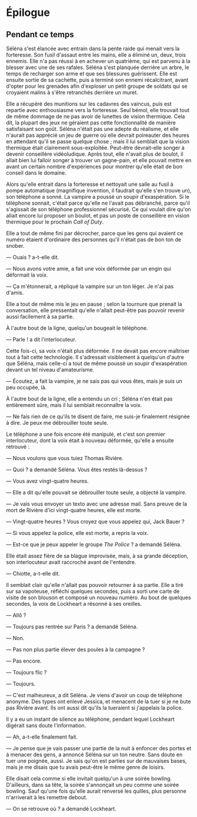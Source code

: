 Épilogue
==========

Pendant ce temps
--------------------

Séléna s'est élancée avec entrain dans la pente raide qui menait vers
la forteresse. Son fusil d'assaut entre les mains, elle a éliminé un,
deux, trois ennemis. Elle n'a pas réussi à en achever un quatrième,
qui est parvenu à la blesser avec une de ses rafales. Séléna s'est planquée
derrière un arbre, le temps de recharger son arme et que ses blessures
guérissent. Elle est ensuite sortie de sa cachette, puis a terminé son 
ennemi récalcitrant, avant d'opter pour les grenades afin d'exploser
un petit groupe de soldats qui se croyaient malins à s'être retranchés
derrière un muret.

Elle a récupéré des munitions sur les cadavres des vaincus, puis est
repartie avec enthousiasme vers la forteresse. Seul bémol, elle
trouvait tout de même dommage de ne pas avoir de lunettes de vision
thermique. Cela dit, la plupart des jeux ne géraient pas cette
fonctionnalité de manière satisfaisant son goût. Séléna n'était pas
une adepte du réalisme, 
et elle n'aurait pas apprécié un jeu de guerre où elle devrait
poireauter des heures en attendant qu'il se passe quelque chose ; mais
il lui semblait que la vision thermique était clairement
sous-exploitée. Peut-être devrait-elle songer à devenir conseillère
vidéoludique. Après tout, elle n'avait plus de boulot, il allait bien
lui falloir songer à trouver un gagne-pain, et elle pouvait mettre en
avant un certain nombre d'expériences pour montrer qu'elle était de
bon conseil dans le domaine. 

Alors qu'elle entrait dans la forteresse et nettoyait une salle au
fusil à pompe automatique (magnifique invention, il faudrait qu'elle
s'en trouve un), son téléphone a sonné. La vampire a poussé un soupir
d'exaspération. Si le téléphone sonnait, c'était parce qu'elle ne
l'avait pas débranché, parce qu'il s'agissait de son téléphone
professionnel sécurisé. Ce qui voulait dire qu'on allait encore lui
proposer un boulot, et pas un poste de conseillère en vision thermique
pour le prochain *Call of Duty*. 

Elle a tout de même fini par décrocher, parce que les gens qui avaient
ce numéro étaient d'ordinaire des personnes qu'il n'était pas de bon
ton de snober. 

— Ouais ? a-t-elle dit. 

— Nous avons votre amie, a fait une voix déformée par un engin qui
déformait la voix. 

— Ça m'étonnerait, a répliqué la vampire sur un ton léger. Je n'ai pas
d'amis. 

Elle a tout de même mis le jeu en pause ; selon la tournure que
prenait la conversation, elle pressentait qu'elle n'allait peut-être
pas pouvoir revenir aussi facilement à sa partie. 

À l'autre bout de la ligne, quelqu'un bougeait le téléphone.

— Parle ! a dit l'interlocuteur.

Cette fois-ci, sa voix n'était plus déformée. Il ne devait pas encore
maîtriser tout à fait cette technologie. Il s'adressait visiblement à
quelqu'un d'autre que Séléna, mais celle-ci a tout de même poussé un
soupir d'exaspération devant un tel niveau d'amateurisme.

— Écoutez, a fait la vampire, je ne sais pas qui vous êtes, mais je
suis un peu occupée, là. 

À l'autre bout de la ligne, elle a entendu un cri ; Séléna n'en était
pas entièrement sûre, mais il lui semblait reconnaître la voix. 

— Ne fais rien de ce qu'ils te disent de faire, me suis-je finalement
résignée à dire. Je peux me débrouiller toute seule. 

Le téléphone a une fois encore été manipulé, et c'est son premier
interlocuteur, dont la voix était à nouveau déformée, qu'elle a
ensuite retrouvé :

— Nous voulons que vous tuiez Thomas Rivière.

— Quoi ? a demandé Séléna. Vous êtes restés là-dessus ?

— Vous avez vingt-quatre heures.

— Elle a dit qu'elle pouvait se débrouiller toute seule, a objecté la
vampire. 

— Je vais vous envoyer un texto avec une adresse mail. Sans preuve de
la mort de Rivière d'ici vingt-quatre heures, elle est morte. 

— Vingt-quatre heures ? Vous croyez que vous appelez qui, Jack Bauer ? 

— Si vous appelez la police, elle est morte, a repris la voix. 

— Est-ce que je peux appeler le groupe *The Police* ? a demandé
Séléna.

Elle était assez fière de sa blague improvisée, mais, à sa grande
déception, son interlocuteur avait raccroché avant de l'entendre. 

— Chiotte, a-t-elle dit. 

Il semblait clair qu'elle n'allait pas pouvoir retourner à sa
partie. Elle a tiré sur sa vapoteuse, réfléchi quelques secondes, puis
a sorti une carte de visite de son blouson et composé un nouveau
numéro. Au bout de quelques secondes, la voix de Lockheart a résonné à
ses oreilles. 

— Allô ? 

— Toujours pas rentrée sur Paris ? a demandé Séléna.

— Non.

— Pas non plus partie élever des poules à la campagne ?

— Pas encore.

— Toujours flic ?

— Toujours. 

— C'est malheureux, a dit Séléna. Je viens d'avoir un coup de
téléphone anonyme. Des types ont enlevé Jessica, et menacent de la
tuer si je ne bute pas Rivière avant. Ils ont aussi dit qu'ils la
tueraient si j'appelais la police. 

Il y a eu un instant de silence au téléphone, pendant lequel Lockheart
digérait sans doute l'information. 

— Ah, a-t-elle finalement fait.

— Je pense que je vais passer une partie de la nuit à enfoncer des
portes et à menacer des gens, a annoncé Séléna sur un ton neutre. Sans
doute en tuer une poignée, aussi. Je sais qu'on est parties sur de
mauvaises bases, mais je me disais que tu avais peut-être le même
genre de loisirs. 

Elle disait cela comme si elle invitait quelqu'un à une soirée
bowling. D'ailleurs, dans sa tête, la soirée s'annonçait un peu comme
une soirée bowling. Sauf qu'une fois qu'elle aurait renversé les
quilles, plus personne n'arriverait à les remettre debout.

— On se retrouve où ? a demandé Lockheart. 


